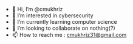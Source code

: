 - 👋 Hi, I’m @cmukhriz
- 👀 I’m interested in cybersecurity
- 🌱 I’m currently learning computer science
- 💞️ I’m looking to collaborate on nothing(?)
- 📫 How to reach me : cmukhriz31@gmail.com

<!---
cmukhriz/cmukhriz is a ✨ special ✨ repository because its `README.md` (this file) appears on your GitHub profile.
You can click the Preview link to take a look at your changes.
--->
